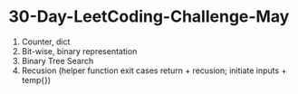 # 30-Day-LeetCoding-Challenge-May
1. Counter, dict
2. Bit-wise, binary representation
3. Binary Tree Search
4. Recusion (helper function exit cases return + recusion; initiate inputs + temp{})
